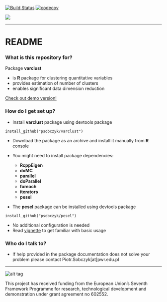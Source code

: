 
[![Build Status](https://travis-ci.org/sjwilczynski/varclust.svg?branch=master)](https://travis-ci.org/sjwilczynski/varclust)   [![codecov](https://codecov.io/gh/sjwilczynski/varclust/branch/master/graph/badge.svg)](https://codecov.io/gh/sjwilczynski/varclust)

[<img src="http://www.ideal.rwth-aachen.de/wp-content/uploads/2013/08/banner1.png">](http://www.ideal.rwth-aachen.de/)

-------------

# README #

### What is this repository for? ###

Package **varclust**

* is **R** package for clustering quantitative variables
* provides estimation of number of clusters
* enables significant data dimension reduction

[Check out demo version!](https://psobczyk.shinyapps.io/varclust_online/)


### How do I get set up? ###

* Install **varclust** package using devtools package
```
install_github("psobczyk/varclust")
```
* Download the package as an archive and install it manually from **R** console
* You might need to install package dependencies:
    * **RcppEigen**
    * **doMC**
    * **parallel**
    * **doParallel**
    * **foreach**
    * **iterators**
    * **pesel**

* The **pesel** package can be installed using devtools package
```
install_github("psobczyk/pesel")
```

* No additional configuration is needed
* Read [vignette](https://psobczyk.shinyapps.io/varclust_online/varclustTutorial.html) to get familiar with basic usage

### Who do I talk to? ###
* If help provided in the package documentation does not solve your problem
please contact Piotr.Sobczyk[at]pwr.edu.pl

-------------
![alt tag](http://www.ideal.rwth-aachen.de/wp-content/uploads/2014/03/EU_logo_flag_yellow_small-without-padding.png)

This project has received funding from the European Union’s
Seventh Framework Programme for research, technological
development and demonstration under grant agreement no 602552.
